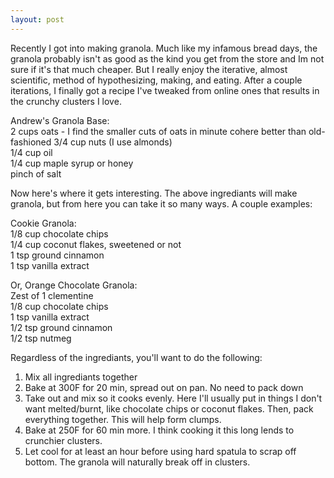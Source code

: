```yaml
---
layout: post
---
```

Recently I got into making granola. Much like my infamous bread days, the granola probably isn't as good as the kind you get from the store and Im not sure if it's that much cheaper. But I really enjoy the iterative, almost scientific, method of hypothesizing, making, and eating. After a couple iterations, I finally got a recipe I've tweaked from online ones that results in the crunchy clusters I love.  
    
Andrew's Granola Base:  
2 cups oats - I find the smaller cuts of oats in minute cohere better than old-fashioned 
3/4 cup nuts (I use almonds)  
1/4 cup oil  
1/4 cup maple syrup or honey  
pinch of salt  
   
Now here's where it gets interesting. The above ingrediants will make granola, but from here you can take it so many ways. A couple examples:  
  
Cookie Granola:  
1/8 cup chocolate chips  
1/4 cup coconut flakes, sweetened or not  
1 tsp ground cinnamon  
1 tsp vanilla extract  
  
Or, Orange Chocolate Granola:  
Zest of 1 clementine  
1/8 cup chocolate chips  
1 tsp vanilla extract  
1/2 tsp ground cinnamon  
1/2 tsp nutmeg  
  
Regardless of the ingrediants, you'll want to do the following:
1. Mix all ingrediants together  
2. Bake at 300F for 20 min, spread out on pan. No need to pack down  
3. Take out and mix so it cooks evenly. Here I'll usually put in things I don't want melted/burnt, like chocolate chips or coconut flakes. Then, pack everything together. This will help form clumps.  
4. Bake at 250F for 60 min more. I think cooking it this long lends to crunchier clusters.  
5. Let cool for at least an hour before using hard spatula to scrap off bottom. The granola will naturally break off in clusters.  

